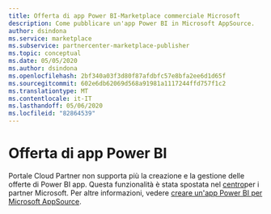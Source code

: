```yaml
---
title: Offerta di app Power BI-Marketplace commerciale Microsoft
description: Come pubblicare un'app Power BI in Microsoft AppSource.
author: dsindona
ms.service: marketplace
ms.subservice: partnercenter-marketplace-publisher
ms.topic: conceptual
ms.date: 05/05/2020
ms.author: dsindona
ms.openlocfilehash: 2bf340a03f3d80f87afdbfc57e8bfa2ee6d1d65f
ms.sourcegitcommit: 602e6db62069d568a91981a1117244ffd757f1c2
ms.translationtype: MT
ms.contentlocale: it-IT
ms.lasthandoff: 05/06/2020
ms.locfileid: "82864539"
---
```

# <a name="power-bi-app-offer"></a>Offerta di app Power BI

Portale Cloud Partner non supporta più la creazione e la gestione delle offerte di Power BI app. Questa funzionalità è stata spostata nel [centro](https://partner.microsoft.com/pcv/)per i partner Microsoft. Per altre informazioni, vedere [creare un'app Power BI per Microsoft AppSource](https://docs.microsoft.com/azure/marketplace/partner-center-portal/create-power-bi-app-offer).

